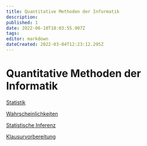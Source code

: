 ```yaml
---
title: Quantitative Methoden der Informatik
description: 
published: 1
date: 2022-06-10T18:03:55.907Z
tags: 
editor: markdown
dateCreated: 2022-03-04T12:23:12.295Z
---
```


# Quantitative Methoden der Informatik

[Statistik](/fom/semester-2/quantitative-methoden-der-informatik/statistik)

[Wahrscheinlichkeiten](/fom/semester-2/quantitative-methoden-der-informatik/wahrscheinlichkeiten)

[Statistische Inferenz](/fom/semester-2/quantitative-methoden-der-informatik/statistische-inferenz)

[Klausurvorbereitung](/fom/semester-2/quantitative-methoden-der-informatik/klausurvorbereitung)
